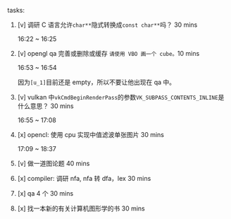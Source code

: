 tasks:

1. [v] 调研 C 语言允许`char**`隐式转换成`const char**`吗？ 30 mins

    16:22 ~ 16:25

2. [v] opengl qa 完善或删除或缓存 `请使用 VBO 画一个 cube。`10 mins

    16:53 ~ 16:54

    因为`[u_1]`目前还是 empty，所以不要让他出现在 qa 中。

3. [v] vulkan 中`vkCmdBeginRenderPass`的参数`VK_SUBPASS_CONTENTS_INLINE`是什么意思？ 30 mins

    16:55 ~ 17:08

4. [x] opencl: 使用 cpu 实现中值滤波单张图片 30 mins

    17:09 ~ 18:37

5. [v] 做一道图论题 40 mins

6. [x] compiler: 调研 nfa, nfa 转 dfa，lex 30 mins

7. [x] qa 4 个 30 mins

8. [x] 找一本新的有关计算机图形学的书 30 mins

